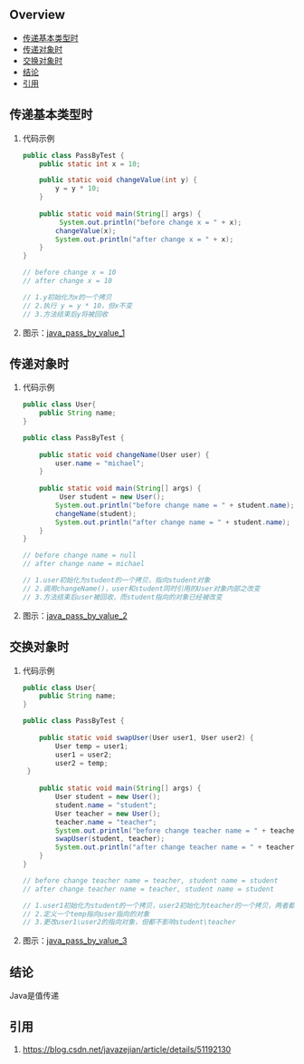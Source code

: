 ## Overview

- [传递基本类型时](#传递基本类型时)
- [传递对象时](#传递对象时)
- [交换对象时](#交换对象时)
- [结论](#结论)
- [引用](#引用)

## 传递基本类型时

1. 代码示例

   ```java
   public class PassByTest {
       public static int x = 10;
   
       public static void changeValue(int y) {
           y = y * 10;
       }
       
       public static void main(String[] args) {
        	System.out.println("before change x = " + x);
           changeValue(x);
           System.out.println("after change x = " + x);   
       }
   }
   
   // before change x = 10
   // after change x = 10
   
   // 1.y初始化为x的一个拷贝
   // 2.执行 y = y * 10，但x不变
   // 3.方法结束后y将被回收
   ```

2. 图示：[java_pass_by_value_1](../res/java_pass_by_value_1)

## 传递对象时

1. 代码示例

   ```java
   public class User{
       public String name;
   }
   
   public class PassByTest {
       
       public static void changeName(User user) {
           user.name = "michael";
       }
       
       public static void main(String[] args) {
        	User student = new User();
           System.out.println("before change name = " + student.name);
           changeName(student);
           System.out.println("after change name = " + student.name);
       }
   }
   
   // before change name = null
   // after change name = michael
   
   // 1.user初始化为student的一个拷贝，指向student对象
   // 2.调用changeName()，user和student同时引用的User对象内部之改变
   // 3.方法结束后user被回收，而student指向的对象已经被改变
   ```

2. 图示：[java_pass_by_value_2](../res/java_pass_by_value_2)

## 交换对象时

1. 代码示例

   ```java
   public class User{
       public String name;
   }
   
   public class PassByTest {
       
       public static void swapUser(User user1, User user2) {
           User temp = user1;
           user1 = user2;
           user2 = temp;
   	}
       
       public static void main(String[] args) {
           User student = new User();
           student.name = "student";
           User teacher = new User();
           teacher.name = "teacher";
           System.out.println("before change teacher name = " + teacher.name + ", student name = " + student.name);
           swapUser(student, teacher);
           System.out.println("after change teacher name = " + teacher.name + ", student name = " + student.name);
       }
   }
   
   // before change teacher name = teacher, student name = student
   // after change teacher name = teacher, student name = student
   
   // 1.user1初始化为student的一个拷贝，user2初始化为teacher的一个拷贝，两者都指向对象
   // 2.定义一个temp指向user指向的对象
   // 3.更改user1\user2的指向对象，但都不影响student\teacher
   ```

2. 图示：[java_pass_by_value_3](../res/java_pass_by_value_3)

## 结论

Java是值传递

## 引用

1. https://blog.csdn.net/javazejian/article/details/51192130
